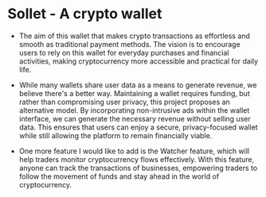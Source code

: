 # Sollet - A crypto wallet

- The aim of this wallet that makes crypto transactions as effortless and smooth as traditional payment methods. The vision is to encourage users to rely on this wallet for everyday purchases and financial activities, making cryptocurrency more accessible and practical for daily life.

- While many wallets share user data as a means to generate revenue, we believe there's a better way. Maintaining a wallet requires funding, but rather than compromising user privacy, this project proposes an alternative model. By incorporating non-intrusive ads within the wallet interface, we can generate the necessary revenue without selling user data. This ensures that users can enjoy a secure, privacy-focused wallet while still allowing the platform to remain financially viable.

- One more feature I would like to add is the Watcher feature, which will help traders monitor cryptocurrency flows effectively. With this feature, anyone can track the transactions of businesses, empowering traders to follow the movement of funds and stay ahead in the world of cryptocurrency.